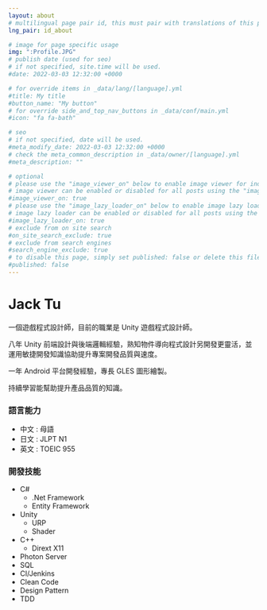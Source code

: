 ```yaml
---
layout: about
# multilingual page pair id, this must pair with translations of this page. (This name must be unique)
lng_pair: id_about

# image for page specific usage
img: ":Profile.JPG"
# publish date (used for seo)
# if not specified, site.time will be used.
#date: 2022-03-03 12:32:00 +0000

# for override items in _data/lang/[language].yml
#title: My title
#button_name: "My button"
# for override side_and_top_nav_buttons in _data/conf/main.yml
#icon: "fa fa-bath"

# seo
# if not specified, date will be used.
#meta_modify_date: 2022-03-03 12:32:00 +0000
# check the meta_common_description in _data/owner/[language].yml
#meta_description: ""

# optional
# please use the "image_viewer_on" below to enable image viewer for individual pages or posts (_posts/ or [language]/_posts folders).
# image viewer can be enabled or disabled for all posts using the "image_viewer_posts: true" setting in _data/conf/main.yml.
#image_viewer_on: true
# please use the "image_lazy_loader_on" below to enable image lazy loader for individual pages or posts (_posts/ or [language]/_posts folders).
# image lazy loader can be enabled or disabled for all posts using the "image_lazy_loader_posts: true" setting in _data/conf/main.yml.
#image_lazy_loader_on: true
# exclude from on site search
#on_site_search_exclude: true
# exclude from search engines
#search_engine_exclude: true
# to disable this page, simply set published: false or delete this file
#published: false
---
```


# Jack Tu

一個遊戲程式設計師，目前的職業是 Unity 遊戲程式設計師。

八年 Unity 前端設計與後端邏輯經驗，熟知物件導向程式設計另開發更靈活，並運用敏捷開發知識協助提升專案開發品質與速度。

一年 Android 平台開發經驗，專長 GLES 圖形繪製。

持續學習能幫助提升產品品質的知識。

### 語言能力

- 中文 : 母語
- 日文 : JLPT N1
- 英文 : TOEIC 955

### 開發技能

- C#
  - .Net Framework
  - Entity Framework
- Unity
  - URP
  - Shader
- C++
  - Dirext X11
- Photon Server
- SQL
- CI/Jenkins
- Clean Code
- Design Pattern
- TDD
